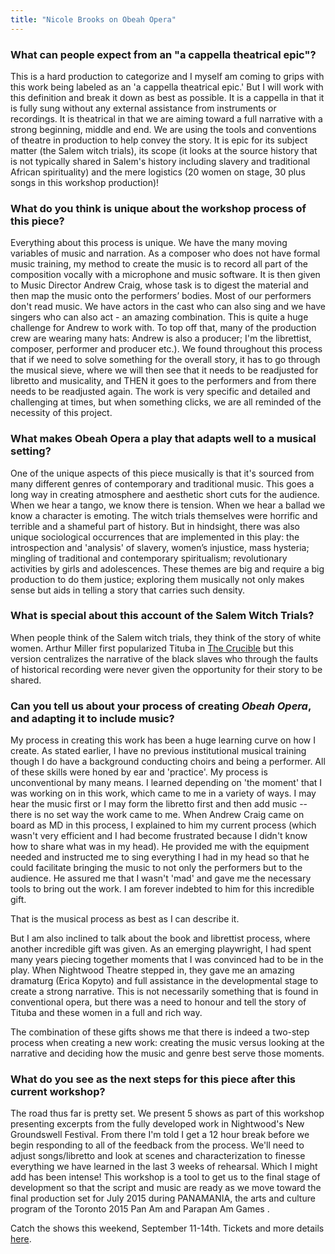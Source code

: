 ```yaml
---
title: "Nicole Brooks on Obeah Opera"
---
```


### What can people expect from an "a cappella theatrical epic"?

This is a hard production to categorize and I myself am coming to grips with this work being labeled as an 'a cappella theatrical epic.' But I will work with this definition and break it down as best as possible. It is a cappella in that it is fully sung without any external assistance from instruments or recordings. It is theatrical in that we are aiming toward a full narrative with a strong beginning, middle and end. We are using the tools and conventions of theatre in production to help convey the story. It is epic for its subject matter (the Salem witch trials), its scope (it looks at the source history that is not typically shared in Salem's history including slavery and traditional African spirituality) and the mere logistics (20 women on stage, 30 plus songs in this workshop production)!

### What do you think is unique about the workshop process of this piece?

Everything about this process is unique. We have the many moving variables of music and narration. As a composer who does not have formal music training, my method to create the music is to record all part of the composition vocally with a microphone and music software. It is then given to Music Director Andrew Craig, whose task is to digest the material and then map the music onto the performers’ bodies. Most of our performers don't read music. We have actors in the cast who can also sing and we have singers who can also act - an amazing combination. This is quite a huge challenge for Andrew to work with. To top off that, many of the production crew are wearing many hats: Andrew is also a producer; I'm the librettist, composer, performer and producer etc.). We found throughout this process that if we need to solve something for the overall story, it has to go through the musical sieve, where we will then see that it needs to be readjusted for libretto and musicality, and THEN it goes to the performers and from there needs to be readjusted again. The work is very specific and detailed and challenging at times, but when something clicks, we are all reminded of the necessity of this project. 
### What makes Obeah Opera a play that adapts well to a musical setting?

One of the unique aspects of this piece musically is that it's sourced from many different genres of contemporary and traditional music. This goes a long way in creating atmosphere and aesthetic short cuts for the audience. When we hear a tango, we know there is tension. When we hear a ballad we know a character is emoting. The witch trials themselves were horrific and terrible and a shameful part of history. But in hindsight, there was also unique sociological occurrences that are implemented in this play: the introspection and 'analysis' of slavery, women’s injustice, mass hysteria; mingling of traditional and contemporary spiritualism; revolutionary activities by girls and adolescences. These themes are big and require a big production to do them justice; exploring them musically not only makes sense but aids in telling a story that carries such density. 

### What is special about this account of the Salem Witch Trials?

When people think of the Salem witch trials, they think of the story of white women. Arthur Miller first popularized Tituba in [The Crucible](http://en.wikipedia.org/wiki/The_Crucible) but this version centralizes the narrative of the black slaves who through the faults of historical recording were never given the opportunity for their story to be shared. 

### Can you tell us about your process of creating _Obeah Opera_, and adapting it to include music?

My process in creating this work has been a huge learning curve on how I create. As stated earlier, I have no previous institutional musical training though I do have a background conducting choirs and being a performer. All of these skills were honed by ear and 'practice'. My process is unconventional by many means. I learned depending on 'the moment' that I was working on in this work, which came to me in a variety of ways. I may hear the music first or I may form the libretto first and then add music -- there is no set way the work came to me.
When Andrew Craig came on board as MD in this process, I explained to him my current process (which wasn't very efficient and I had become frustrated because I didn't know how to share what was in my head). He provided me with the equipment needed and instructed me to sing everything I had in my head so that he could facilitate bringing the music to not only the performers but to the audience. He assured me that I wasn't 'mad' and gave me the necessary tools to bring out the work. I am forever indebted to him for this incredible gift.

That is the musical process as best as I can describe it.

But I am also inclined to talk about the book and librettist process, where another incredible gift was given. As an emerging playwright, I had spent many years piecing together moments that I was convinced had to be in the play. When Nightwood Theatre stepped in, they gave me an amazing dramaturg (Erica Kopyto) and full assistance in the developmental stage to create a strong narrative. This is not necessarily something that is found in conventional opera, but there was a need to honour and tell the story of Tituba and these women in a full and rich way.

The combination of these gifts shows me that there is indeed a two-step process when creating a new work: creating the music versus looking at the narrative and deciding how the music and genre best serve those moments.

### What do you see as the next steps for this piece after this current workshop?

The road thus far is pretty set. We present 5 shows as part of this workshop presenting excerpts from the fully developed work in Nightwood's New Groundswell Festival. From there I'm told I get a 12 hour break before we begin responding to all of the feedback from the process. We'll need to adjust songs/libretto and look at scenes and characterization to finesse everything we have learned in the last 3 weeks of rehearsal. Which I might add has been intense! This workshop is a tool to get us to the final stage of development so that the script and music are ready as we move toward the final production set for July 2015 during PANAMANIA, the arts and culture program of the Toronto 2015 Pan Am and Parapan Am Games .

Catch the shows this weekend, September 11-14th. Tickets and more details [here](http://www.nightwoodtheatre.net/index.php/whats_on/groundswell_festival#tab2).
